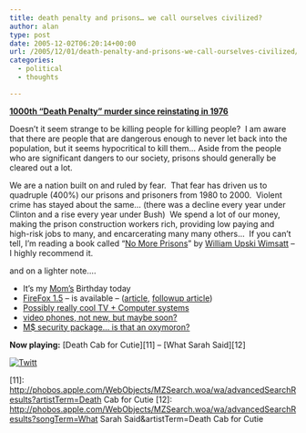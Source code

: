 ```yaml
---
title: death penalty and prisons… we call ourselves civilized?
author: alan
type: post
date: 2005-12-02T06:20:14+00:00
url: /2005/12/01/death-penalty-and-prisons-we-call-ourselves-civilized/
categories:
  - political
  - thoughts

---
```

</p> 

[**1000th &ldquo;Death Penalty&rdquo; murder since reinstating in 1976**][1]

Doesn&rsquo;t it seem strange to be killing people for killing people?&nbsp; I am aware that there are people that are dangerous enough to never let back into the population, but it seems hypocritical to kill them&hellip; Aside from the people who are significant dangers to our society, prisons should generally be cleared out a lot.&nbsp;&nbsp;

We are a nation built on and ruled by fear.&nbsp; That fear has driven us to quadruple (400%) our prisons and prisoners from 1980 to 2000.&nbsp; Violent crime has stayed about the same&hellip; (there was a decline every year under Clinton and a rise every year under Bush)&nbsp; We spend a lot of our money, making the prison construction workers rich, providing low paying and high-risk jobs to many, and encarcerating many many others&hellip;&nbsp; If you can&rsquo;t tell, I&rsquo;m reading a book called &ldquo;[No More Prisons][2]&rdquo; by [William Upski Wimsatt][3] &ndash; I highly recommend it.

and on a lighter note&hellip;.

  * It&#8217;s my [Mom&#8217;s][4] Birthday today
  * [FireFox 1.5][5]&nbsp;&ndash; is available&nbsp;&ndash; ([article][6], [followup article][7])
  * [Possibly really cool TV + Computer systems][8]
  * [video phones, not new, but maybe soon?][9]
  * [M$ security package&hellip; is that an oxymoron?][10]

**Now playing:** [Death Cab for Cutie][11] &#8211; [What Sarah Said][12]

<div class="twttr_button">
  <a href="http://twitter.com/share?url=https://zeroasterisk.com/2005/12/01/death-penalty-and-prisons-we-call-ourselves-civilized/&text=death+penalty+and+prisons...+we+call+ourselves+civilized%3F" target="_blank" title="Click here if you like this article."> <img src="http://zeroasterisk.com/wp-content/plugins/twitter-plugin/images/twitt.gif" alt="Twitt" /> </a>
</div>

 [1]: http://news.bbc.co.uk/2/hi/americas/4490842.stm
 [2]: http://www.amazon.com/gp/product/1887128425/103-6582639-4247064?v=glance&n=283155
 [3]: http://en.wikipedia.org/wiki/William_Upski_Wimsatt
 [4]: /w/User:Cathy
 [5]: http://www.mozilla.com/firefox/
 [6]: http://www.eweek.com/article2/0,1895,1894371,00.asp
 [7]: http://www.eweek.com/article2/0,1895,1894823,00.asp
 [8]: http://www.washingtonpost.com/wp-dyn/content/article/2005/11/30/AR2005113002118.html
 [9]: http://www.washingtonpost.com/wp-dyn/content/article/2005/12/01/AR2005120101569.html
 [10]: http://blogs.pcworld.com/staffblog/archives/001113.html
 [11]: http://phobos.apple.com/WebObjects/MZSearch.woa/wa/advancedSearchResults?artistTerm=Death Cab for Cutie
 [12]: http://phobos.apple.com/WebObjects/MZSearch.woa/wa/advancedSearchResults?songTerm=What Sarah Said&artistTerm=Death Cab for Cutie